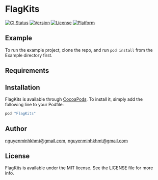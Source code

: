 # FlagKits

[![CI Status](http://img.shields.io/travis/nguyenminhkhmt@gmail.com/FlagKits.svg?style=flat)](https://travis-ci.org/nguyenminhkhmt@gmail.com/FlagKits)
[![Version](https://img.shields.io/cocoapods/v/FlagKits.svg?style=flat)](http://cocoapods.org/pods/FlagKits)
[![License](https://img.shields.io/cocoapods/l/FlagKits.svg?style=flat)](http://cocoapods.org/pods/FlagKits)
[![Platform](https://img.shields.io/cocoapods/p/FlagKits.svg?style=flat)](http://cocoapods.org/pods/FlagKits)

## Example

To run the example project, clone the repo, and run `pod install` from the Example directory first.

## Requirements

## Installation

FlagKits is available through [CocoaPods](http://cocoapods.org). To install
it, simply add the following line to your Podfile:

```ruby
pod "FlagKits"
```

## Author

nguyenminhkhmt@gmail.com, nguyenminhkhmt@gmail.com

## License

FlagKits is available under the MIT license. See the LICENSE file for more info.
